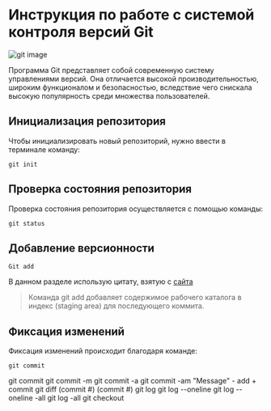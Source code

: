 # **Инструкция по работе с системой контроля версий Git**

![git image](https://www.freeshows.ru/i/news/img20210310_000s.png)

 Программа Git представляет собой современную систему управлениями версий. Она отличается высокой производительностью, широким функционалом и безопасностью, вследствие чего снискала высокую популярность среди множества пользователей. 

## Инициализация репозитория

Чтобы инициализировать новый репозиторий, нужно ввести в терминале команду: 

    git init

## Проверка состояния репозитория

Проверка состояния репозитория осуществляется с помощью команды:

    git status

## Добавление версионности

    Git add
В данном разделе использую цитату, взятую с [сайта](https://git-scm.com/ "git-scm")

>Команда git add добавляет содержимое рабочего каталога в индекс (staging area) для последующего коммита.


## Фиксация изменений

Фиксация изменений происходит благодаря команде:

    git commit


git commit
git commit -m
git commit -a
git commit -am "Message" - add + commit
git diff (commit #) (commit #)
git log
git log --oneline
git log --oneline -all
git log -all
git checkout